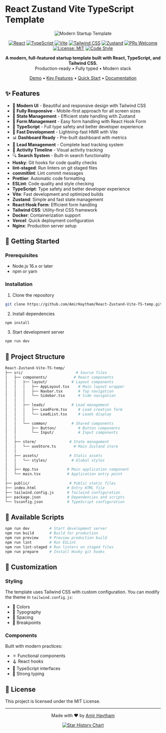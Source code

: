 # React Zustand Vite TypeScript Template

<div align="center">

![Modern Startup Template](https://img.shields.io/badge/Modern-Startup_Template-blue?style=for-the-badge&logo=react)

[![React](https://img.shields.io/badge/React-18.3.1-61DAFB?style=flat-square&logo=react)](https://reactjs.org/)
[![TypeScript](https://img.shields.io/badge/TypeScript-5.5.3-3178C6?style=flat-square&logo=typescript)](https://www.typescriptlang.org/)
[![Vite](https://img.shields.io/badge/Vite-5.4.2-646CFF?style=flat-square&logo=vite)](https://vitejs.dev/)
[![Tailwind CSS](https://img.shields.io/badge/Tailwind_CSS-3.4.1-38B2AC?style=flat-square&logo=tailwind-css)](https://tailwindcss.com/)
[![Zustand](https://img.shields.io/badge/Zustand-4.5.2-orange?style=flat-square)](https://github.com/pmndrs/zustand)
[![PRs Welcome](https://img.shields.io/badge/PRs-welcome-brightgreen.svg?style=flat-square)](http://makeapullrequest.com)
[![License: MIT](https://img.shields.io/badge/License-MIT-yellow.svg?style=flat-square)](https://opensource.org/licenses/MIT)
[![Code Style](https://img.shields.io/badge/code_style-prettier-ff69b4.svg?style=flat-square)](https://prettier.io/)

<p align="center">
  <strong>A modern, full-featured startup template built with React, TypeScript, and Tailwind CSS.</strong><br>
  Production-ready • Fully typed • Modern stack
</p>

[Demo](https://react-zustand-vite-ts-temp.vercel.app/) •
[Key Features](#features) •
[Quick Start](#getting-started) •
[Documentation](#documentation)

</div>

## ✨ Features

- 🎨 **Modern UI** - Beautiful and responsive design with Tailwind CSS
- 📱 **Fully Responsive** - Mobile-first approach for all screen sizes
- 🔄 **State Management** - Efficient state handling with Zustand
- 📝 **Form Management** - Easy form handling with React Hook Form
- 🎯 **TypeScript** - Full type safety and better developer experience
- 🚀 **Fast Development** - Lightning-fast HMR with Vite
- 📊 **Dashboard Ready** - Pre-built dashboard with metrics
- 👥 **Lead Management** - Complete lead tracking system
- 📅 **Activity Timeline** - Visual activity tracking
- 🔍 **Search System** - Built-in search functionality
- **Husky**: Git hooks for code quality checks
- **lint-staged**: Run linters on git staged files
- **commitlint**: Lint commit messages
- **Prettier**: Automatic code formatting
- **ESLint**: Code quality and style checking
- **TypeScript**: Type safety and better developer experience
- **Vite**: Fast development and optimized builds
- **Zustand**: Simple and fast state management
- **React Hook Form**: Efficient form handling
- **Tailwind CSS**: Utility-first CSS framework
- **Docker**: Containerization support
- **Vercel**: Quick deployment configuration
- **Nginx**: Production server setup

## 🚀 Getting Started

### Prerequisites

- Node.js 16.x or later
- npm or yarn

### Installation

1. Clone the repository

```bash
git clone https://github.com/AmirHaytham/React-Zustand-Vite-TS-temp.git
```

2. Install dependencies

```bash
npm install
```

3. Start development server

```bash
npm run dev
```

## 📁 Project Structure

```bash
React-Zustand-Vite-TS-temp/
├── src/                        # Source files
│   ├── components/            # React components
│   │   ├── layout/           # Layout components
│   │   │   ├── AppLayout.tsx    # Main layout wrapper
│   │   │   ├── Navbar.tsx       # Top navigation
│   │   │   └── Sidebar.tsx      # Side navigation
│   │   │
│   │   ├── leads/            # Lead management
│   │   │   ├── LeadForm.tsx     # Lead creation form
│   │   │   └── LeadList.tsx     # Leads display
│   │   │
│   │   └── common/           # Shared components
│   │       ├── Button/          # Button components
│   │       └── Input/           # Input components
│   │
│   ├── store/               # State management
│   │   └── useStore.ts        # Main Zustand store
│   │
│   ├── assets/              # Static assets
│   │   └── styles/           # Global styles
│   │
│   ├── App.tsx             # Main application component
│   └── main.tsx            # Application entry point
│
├── public/                  # Public static files
├── index.html              # Entry HTML file
├── tailwind.config.js      # Tailwind configuration
├── package.json            # Dependencies and scripts
└── tsconfig.json           # TypeScript configuration
```

## 📜 Available Scripts

```bash
npm run dev         # Start development server
npm run build       # Build for production
npm run preview     # Preview production build
npm run lint        # Run ESLint
npm run lint-staged # Run linters on staged files
npm run prepare     # Install Husky git hooks
```

## 🎨 Customization

### Styling

The template uses Tailwind CSS with custom configuration. You can modify the theme in `tailwind.config.js`:

- 🎨 Colors
- 📝 Typography
- 📏 Spacing
- 📱 Breakpoints

### Components

Built with modern practices:

- ⚛️ Functional components
- 🪝 React hooks
- 📘 TypeScript interfaces
- 🎯 Strong typing

## 📄 License

This project is licensed under the MIT License.

---

<div align="center">

Made with ❤️ by [Amir Haytham](https://github.com/AmirHaytham)

[![Star History Chart](https://api.star-history.com/svg?repos=AmirHaytham/React-Zustand-Vite-TS-temp&type=Date)](https://star-history.com/#AmirHaytham/React-Zustand-Vite-TS-temp&Date)

</div>
